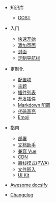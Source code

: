 <!-- markdownlint-disable first-line-h1 -->

- 知识库

  - [GOST](zh-cn/gost.md)

- 入门

  - [快速开始](zh-cn/quickstart.md)
  - [添加页面](zh-cn/adding-pages.md)
  - [封面](zh-cn/cover.md)
  - [定制导航栏](zh-cn/custom-navbar.md)

- 定制化

  - [配置项](zh-cn/configuration.md)
  - [主题](zh-cn/themes.md)
  - [插件列表](zh-cn/plugins.md)
  - [开发插件](zh-cn/write-a-plugin.md)
  - [Markdown 配置](zh-cn/markdown.md)
  - [代码高亮](zh-cn/language-highlight.md)
  - [Emoji](zh-cn/emoji.md)

- 指南

  - [部署](zh-cn/deploy.md)
  - [文档助手](zh-cn/helpers.md)
  - [兼容 Vue](zh-cn/vue.md)
  - [CDN](zh-cn/cdn.md)
  - [离线模式(PWA)](zh-cn/pwa.md)
  - [文件嵌入](zh-cn/embed-files.md)
  - [UI Kit](zh-cn/ui-kit.md)

- [Awesome docsify](zh-cn/awesome.md)

- [Changelog](zh-cn/changelog.md)
